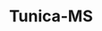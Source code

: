 ---
title: Tunica-MS
slug: tunica-ms
f_state:
- cms/state/mississippi.md
f_locations:
- cms/payday-loan/aaa-advanced-668.md
- cms/payday-loan/aaa-advanced-669.md
- cms/payday-loan/cash-ect-of-tunica-inc-7067.md
- cms/payday-loan/cash-etc-7083.md
- cms/payday-loan/check-4-cash-10176.md
- cms/payday-loan/check-4-cash-10178.md
- cms/payday-loan/check-4-cash-10189.md
- cms/payday-loan/global-cash-access-19003.md
- cms/payday-loan/th-e-money-tree-27609.md
updated-on: '2024-05-30T13:41:28.615Z'
created-on: '2024-05-30T13:41:28.615Z'
published-on: '2024-05-30T13:54:32.469Z'
f_city: Tunica
layout: '[city].html'
tags: city
---